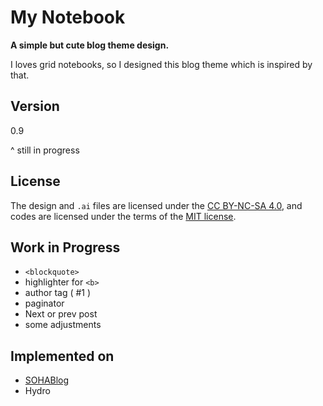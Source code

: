 # My Notebook

**A simple but cute blog theme design.**

I loves grid notebooks, so I designed this blog theme which is inspired by that.

## Version

0.9

^ still in progress

## License

The design and `.ai` files are licensed under the [CC BY-NC-SA 4.0](http://creativecommons.org/licenses/by-nc-sa/4.0/), and codes are licensed under the terms of the [MIT license](html/LICENSE).

## Work in Progress

  - `<blockquote>`
  - highlighter for `<b>`
  - author tag ( #1 )
  - paginator
  - Next or prev post
  - some adjustments

## Implemented on

  - [SOHABlog](https://github.com/sohablog/theme-my-notebook)
  - Hydro
